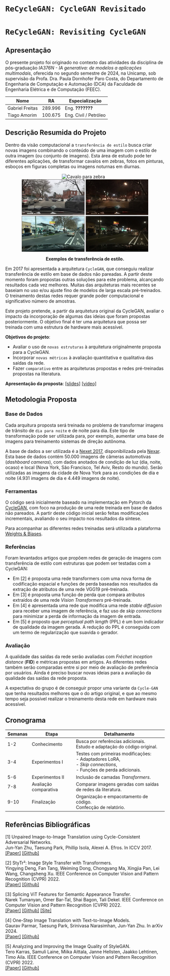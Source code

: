 # `ReCycleGAN: CycleGAN Revisitado`
# `ReCycleGAN: Revisiting CycleGAN`

## Apresentação

O presente projeto foi originado no contexto das atividades da disciplina de pós-graduação *IA376N - IA generativa: de modelos a aplicações multimodais*, oferecida no segundo semestre de 2024, na Unicamp, sob supervisão da Profa. Dra. Paula Dornhofer Paro Costa, do Departamento de Engenharia de Computação e Automação (DCA) da Faculdade de Engenharia Elétrica e de Computação (FEEC).

|Nome  | RA | Especialização|
|--|--|--|
| Gabriel Freitas  | 289.996  | Eng. **???????**|
| Tiago Amorim  | 100.675  | Eng. Civil / Petróleo |

## Descrição Resumida do Projeto
<!--
Descrição do tema do projeto, incluindo contexto gerador, motivação.
Descrição do objetivo principal do projeto.
Esclarecer qual será a saída do modelo generativo.
Incluir nessa seção link para vídeo de apresentação da proposta do projeto (máximo 5 minutos).
-->

Dentro da visão computacional a `transferência de estilo` busca criar novas imagens combinando o conteúdo de uma imagem com o estilo de outra imagem (ou conjunto de imagens). Esta área de estudo pode ter diferentes aplicações, de transformar cavalos em zebras, fotos em pinturas, esboços em figuras completas ou imagens noturnas em diurnas.

<div>
<p align="center">
<img src='assets/horse2zebra.gif' align="center" alt="Cavalo para zebra" width=400px style="margin-right:10px;">
<img src='assets/day2night_results_crop.jpg' align="center" alt="Dia para noite" width=400px>
</p>
</div>

<p align="center">
  <strong>Exemplos de transferência de estilo.</strong>
</p>

Em 2017 foi apresentada a arquitetura `CycleGAN`, que conseguiu realizar transferência de estilo em base de dados não pareadas. A partir deste momento foram propostas outras soluções para este problema, alcançando resultados cada vez melhores. Muitas das arquiteturas mais recentes se baseiam no uso e/ou ajuste fino de modelos de larga escala pré-treinados. O treinamento destas redes requer grande poder computacional e significativo número de amostras.

Este projeto pretende, a partir da arquitetura original da CycleGAN, avaliar o impacto da incorporação de algumas das ideias que foram propostas posteriormente. O objetivo final é ter uma arquitetura que possa ser treinada com uma estrutura de hardware mais acessível.

**Objetivos do projeto**:

* Avaliar o uso de `novas estruturas` à arquitetura originalmente proposta para a CycleGAN.
* Incorporar `novas métricas` à avaliação quantitativa e qualitativa das saídas da rede.
* Fazer `comparativo` entre as arquiteturas propostas e redes pré-treinadas propostas na literatura.

**Apresentação da proposta**:
[[slides]](https://docs.google.com/presentation/d/1kkJbaO5Ldz5YJYXXRCdzqwaxpyK8gpK8tgvfre5GHNw/edit?usp=sharing)
[[video]](https://link.fake)

## Metodologia Proposta
<!--
Para a primeira entrega, a metodologia proposta deve esclarecer:
* Qual(is) base(s) de dado(s) o projeto pretende utilizar, justificando a(s) escolha(s) realizadas.
* Quais abordagens de modelagem generativa o grupo já enxerga como interessantes de serem estudadas.
* Artigos de referência já identificados e que serão estudados ou usados como parte do planejamento do projeto
* Ferramentas a serem utilizadas (com base na visão atual do grupo sobre o projeto).
* Resultados esperados
* Proposta de avaliação dos resultados de síntese
-->

### Base de Dados

Cada arquitura proposta será treinada no problema de transformar imagens de trânsito de `dia para noite` e de noite para dia. Este tipo de transformação pode ser utilizada para, por exemplo, aumentar uma base de imagens para treinamento sistemas de direção autônoma.

A base de dados a ser utilizada é a [Nexet 2017](https://www.kaggle.com/datasets/solesensei/nexet-original), disponibilizada pela [Nexar](https://data.getnexar.com/blog/nexet-the-largest-and-most-diverse-road-dataset-in-the-world/). Esta base de dados contém 50.000 imagens de câmeras automotivas (_dashboard cameras_), com dados anotados de condição de luz (dia, noite, ocaso) e local (Nova York, São Francisco, Tel Aviv, Resto do mundo). Serão utilizadas as imagens da cidade de Nova York para as condições de dia e noite (4.931 imagens de dia e 4.449 imagens de noite).

### Ferramentas

O código será inicialmente baseado na implementação em Pytorch da [CycleGAN](https://github.com/junyanz/pytorch-CycleGAN-and-pix2pix), com foco na produção de uma rede treinada em base de dados não pareados. A partir deste código inicial serão feitas modificações incrementais, avaliando o seu impacto nos resultados da síntese.

Para acompanhar as diferentes redes treinadas será utilizada a plataforma [Weights & Biases](https://wandb.ai/site).

### Referências

Foram levantados artigos que propõem redes de geração de imagens com transferência de estilo com estruturas que podem ser testadas com a CycleGAN:

* Em [2] é proposta uma rede transformers com uma nova forma de codificação espacial e funções de perda baseadas nos resultados da extração de atributos de uma rede VGG19 pré-treinada.
* Em [3] é proposta uma função de perda que compara atributos extraídos de uma rede _Vision Transformers_ pré-treinada.
* Em [4] é apresentada uma rede que modifica uma rede _stable diffusion_ para receber uma imagem de referência, e faz uso de _skip connections_ para minimizar a perda de informação da imagem de entrada.
* Em [5] é proposto que _perceptual path length_ (PPL) é um bom indicador de qualidade da imagem gerada. A redução do PPL é conseguida com um termo de regularização que suavida o gerador.

### Avaliação

A qualidade das saídas da rede serão avaliadas com _Fréchet inception distance_ (**FID**) e métricas propostas em artigos. As diferentes redes também serão comparadas entre si por meio de avaliação de preferência por usuários. Ainda é preciso buscar novas ideias para a avaliação da qualidade das saídas da rede proposta.

A expectativa do grupo é de conseguir propor uma variante da `Cycle-GAN` que tenha resultados melhores que o do artigo original, e que ao mesmo tempo seja possível realizar o treinamento desta  rede em hardware mais acessível.


## Cronograma
<!--
Proposta de cronograma. Procure estimar quantas semanas serão gastas para cada etapa do projeto.
-->

| Semanas | Etapa | Detalhamento |
|--       |-- |--|
| 1-2     | Conhecimento | Busca por referências adicionais.<br> Estudo e adaptação do código original. |
| 3-4     | Experimentos I | Testes com primeiras modificações:<br> - Adaptadores LoRA,<br> - _Skip connections_,<br> - Funções de perda adicionais. |
| 5-6     | Experimentos II | Inclusão de camadas _Transformers_. |
| 7-8     | Avaliação comparativa | Comparar imagens geradas com saídas de redes da literatura. |
| 9-10    | Finalização  | Organização e empacotamento de código.<br> Confecção de relatório.  |

## Referências Bibliográficas
<!--
Apontar nesta seção as referências bibliográficas adotadas no projeto.
-->

[1] Unpaired Image-to-Image Translation using Cycle-Consistent Adversarial Networks.<br>
Jun-Yan Zhu, Taesung Park, Phillip Isola, Alexei A. Efros. In ICCV 2017.<br>
[[Paper]](https://arxiv.org/abs/1703.10593) [[Github]](https://github.com/junyanz/pytorch-CycleGAN-and-pix2pix)

[2] StyTr²: Image Style Transfer with Transformers.<br>
Yingying Deng, Fan Tang, Weiming Dong, Chongyang Ma, Xingjia Pan, Lei Wang, Changsheng Xu. IEEE Conference on Computer Vision and Pattern Recognition (CVPR) 2022.<br>
[[Paper]](https://arxiv.org/abs/2105.14576) [[Github]](https://github.com/diyiiyiii/StyTR-2)

[3] Splicing ViT Features for Semantic Appearance Transfer.<br>
Narek Tumanyan, Omer Bar-Tal, Shai Bagon, Tali Dekel. IEEE Conference on Computer Vision and Pattern Recognition (CVPR) 2022.<br>
[[Paper]](https://arxiv.org/abs/2201.00424) [[Github]](https://github.com/omerbt/Splice) [[Site]](https://splice-vit.github.io/)

[4] One-Step Image Translation with Text-to-Image Models.<br>
Gaurav Parmar, Taesung Park, Srinivasa Narasimhan, Jun-Yan Zhu. In arXiv 2024.<br>
[[Paper]](https://arxiv.org/abs/2403.12036) [[Github]](https://github.com/GaParmar/img2img-turbo)

[5] Analyzing and Improving the Image Quality of StyleGAN.<br>
Tero Karras, Samuli Laine, Miika Aittala, Janne Hellsten, Jaakko Lehtinen, Timo Aila. IEEE Conference on Computer Vision and Pattern Recognition (CVPR) 2022.<br>
[[Paper]](https://arxiv.org/abs/1912.04958) [[Github]](https://github.com/NVlabs/stylegan2)
